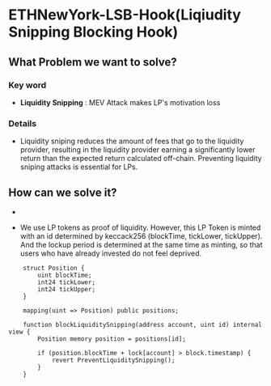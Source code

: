 # ETHNewYork-LSB-Hook(Liqiudity Snipping Blocking Hook)

## What Problem we want to solve?

### Key word

- **Liquidity Snipping** : MEV Attack makes LP's motivation loss

### Details

- Liquidity sniping reduces the amount of fees that go to the liquidity provider, resulting in the liquidity provider earning a significantly lower return than the expected return calculated off-chain. Preventing liquidity sniping attacks is essential for LPs.

## How can we solve it?

-

- We use LP tokens as proof of liquidity. However, this LP Token is minted with an id determined by keccack256 (blockTime, tickLower, tickUpper). And the lockup period is determined at the same time as minting, so that users who have already invested do not feel deprived.

```
    struct Position {
        uint blockTime;
        int24 tickLower;
        int24 tickUpper;
    }
```

```
    mapping(uint => Position) public positions;
```

```
    function blockLiquiditySnipping(address account, uint id) internal view {
        Position memory position = positions[id];

        if (position.blockTime + lock[account] > block.timestamp) {
            revert PreventLiquiditySnipping();
        }
    }

```
